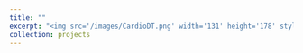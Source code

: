 ```yaml
---
title: ""
excerpt: "<img src='/images/CardioDT.png' width='131' height='178' style='float:left'> <img src='/images/white_bar.png' style='float:left'> CardioDT is an imageJ-based program to detect and track cardiomyocytes contraction. The input is a microscopic video of cardiomyocytes contraction or other types of cells movements. The user will set threshold to detect cardiomyocytes as regions of interest (ROI) and then the program will calculate the ROI movement data and save it as excel files. It also provides a movement level separation function to cluster the cardiomyocytes with relative contraction degree."
collection: projects
---
```



